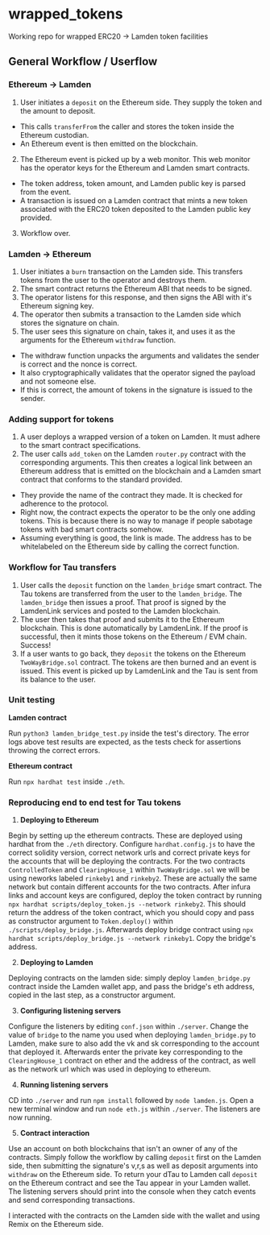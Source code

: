 # wrapped_tokens

Working repo for wrapped ERC20 -> Lamden token facilities

## General Workflow / Userflow

### Ethereum -> Lamden

1. User initiates a `deposit` on the Ethereum side. They supply the token and the amount to deposit.

- This calls `transferFrom` the caller and stores the token inside the Ethereum custodian.
- An Ethereum event is then emitted on the blockchain.

2. The Ethereum event is picked up by a web monitor. This web monitor has the operator keys for the Ethereum and Lamden smart contracts.

- The token address, token amount, and Lamden public key is parsed from the event.
- A transaction is issued on a Lamden contract that mints a new token associated with the ERC20 token deposited to the Lamden public key provided.

3. Workflow over.

### Lamden -> Ethereum

1. User initiates a `burn` transaction on the Lamden side. This transfers tokens from the user to the operator and destroys them.
2. The smart contract returns the Ethereum ABI that needs to be signed.
3. The operator listens for this response, and then signs the ABI with it's Ethereum signing key.
4. The operator then submits a transaction to the Lamden side which stores the signature on chain.
5. The user sees this signature on chain, takes it, and uses it as the arguments for the Ethereum `withdraw` function.

- The withdraw function unpacks the arguments and validates the sender is correct and the nonce is correct.
- It also cryptographically validates that the operator signed the payload and not someone else.
- If this is correct, the amount of tokens in the signature is issued to the sender.

### Adding support for tokens

1. A user deploys a wrapped version of a token on Lamden. It must adhere to the smart contract specifications.
2. The user calls `add_token` on the Lamden `router.py` contract with the corresponding arguments. This then creates a logical link between an Ethereum address that is emitted on the blockchain and a Lamden smart contract that conforms to the standard provided.

- They provide the name of the contract they made. It is checked for adherence to the protocol.
- Right now, the contract expects the operator to be the only one adding tokens. This is because there is no way to manage if people sabotage tokens with bad smart contracts somehow.
- Assuming everything is good, the link is made. The address has to be whitelabeled on the Ethereum side by calling the correct function.

### Workflow for Tau transfers

1. User calls the `deposit` function on the `lamden_bridge` smart contract. The Tau tokens are transferred from the user to the `lamden_bridge`. The `lamden_bridge` then issues a proof. That proof is signed by the LamdenLink services and posted to the Lamden blockchain.
2. The user then takes that proof and submits it to the Ethereum blockchain. This is done automatically by LamdenLink. If the proof is successful, then it mints those tokens on the Ethereum / EVM chain. Success!
3. If a user wants to go back, they `deposit` the tokens on the Ethereum `TwoWayBridge.sol` contract. The tokens are then burned and an event is issued. This event is picked up by LamdenLink and the Tau is sent from its balance to the user.

### Unit testing

**Lamden contract**

Run `python3 lamden_bridge_test.py` inside the test's directory. The error logs above test results are expected, as the tests check for assertions throwing the correct errors.

**Ethereum contract**

Run `npx hardhat test` inside `./eth`.

### Reproducing end to end test for Tau tokens

1. **Deploying to Ethereum**

Begin by setting up the ethereum contracts. These are deployed using hardhat from the `./eth` directory. Configure `hardhat.config.js` to have the correct solidity version, correct network urls and correct private keys for the accounts that will be deploying the contracts. For the two contracts `ControlledToken` and `ClearingHouse_1` within `TwoWayBridge.sol` we will be using neworks labeled `rinkeby1` and `rinkeby2`. These are actually the same network but contain different accounts for the two contracts. After infura links and account keys are configured, deploy the token contract by running `npx hardhat scripts/deploy_token.js --network rinkeby2`. This should return the address of the token contract, which you should copy and pass as constructor argument to `Token.deploy()` within `./scripts/deploy_bridge.js`. Afterwards deploy bridge contract using `npx hardhat scripts/deploy_bridge.js --network rinkeby1`. Copy the bridge's address.

2. **Deploying to Lamden**

Deploying contracts on the lamden side: simply deploy `lamden_bridge.py` contract inside the Lamden wallet app, and pass the bridge's eth address, copied in the last step, as a constructor argument.

3. **Configuring listening servers**

Configure the listeners by editing `conf.json` within `./server`. Change the value of `bridge` to the name you used when deploying `lamden_bridge.py` to Lamden, make sure to also add the vk and sk corresponding to the account that deployed it. Afterwards enter the private key corresponding to the `ClearingHouse_1` contract on ether and the address of the contract, as well as the network url which was used in deploying to ethereum.

4. **Running listening servers**

CD into `./server` and run `npm install` followed by `node lamden.js`. Open a new terminal window and run `node eth.js` within `./server`. The listeners are now running.

5. **Contract interaction**

Use an account on both blockchains that isn't an owner of any of the contracts. Simply follow the workflow by calling `deposit` first on the Lamden side, then submitting the signature's v,r,s as well as deposit arguments into `withdraw` on the Ethereum side. To return your dTau to Lamden call `deposit` on the Ethereum contract and see the Tau appear in your Lamden wallet. The listening servers should print into the console when they catch events and send corresponding transactions.

I interacted with the contracts on the Lamden side with the wallet and using Remix on the Ethereum side.
